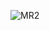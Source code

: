 ![MR2](https://user-images.githubusercontent.com/8418700/155878743-80dbdb4d-04ca-45ca-a4ed-82201773a78f.png)
